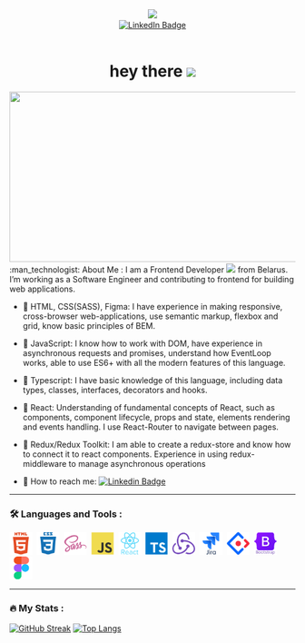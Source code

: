<div id="header" align="center">
  <img src="https://media.giphy.com/media/v1.Y2lkPTc5MGI3NjExMDBidXk4MmZjMDZhejA3b2lkcnJmZGV6MTNjbmQyejhjMjFuY3Z3NSZlcD12MV9pbnRlcm5hbF9naWZfYnlfaWQmY3Q9Zw/bGgsc5mWoryfgKBx1u/giphy.gif" width="100"/>
</div>
<div id="badges" align="center">
  <a href="https://www.linkedin.com/in/sgulyako/">
    <img src="https://img.shields.io/badge/LinkedIn-blue?style=for-the-badge&logo=linkedin&logoColor=white" alt="LinkedIn Badge"/>
  </a>
</div>
<div id="badges" align="center">
  <img src="https://komarev.com/ghpvc/?username=Sergei181294&style=flat-square&color=blue" alt=""/>
  <h1>
  hey there
  <img src="https://media.giphy.com/media/hvRJCLFzcasrR4ia7z/giphy.gif" width="30px"/>
  </h1>
</div>
<div align="center">
  <img src="https://media.giphy.com/media/dWesBcTLavkZuG35MI/giphy.gif" width="600" height="300"/>
</div>
:man_technologist: About Me :
I am a Frontend Developer  <span><img src="https://media.giphy.com/media/WUlplcMpOCEmTGBtBW/giphy.gif" width="30"></span>  from Belarus. I’m working as a Software Engineer and contributing to frontend for building web applications.

- :pushpin: HTML, CSS(SASS), Figma: I have experience in making responsive, cross-browser web-applications, use semantic markup, flexbox and grid, know basic principles of BEM.

- :pushpin: JavaScript: I know how to work with DOM, have experience in asynchronous requests and promises, understand how EventLoop works, able to use ES6+ with all the modern features of this language.

- :pushpin: Typescript: I have basic knowledge of this language, including data types, classes, interfaces, decorators and hooks.
  
- :pushpin: React: Understanding of fundamental concepts of React, such as components, component lifecycle, props and state, elements rendering and events handling. I use React-Router to navigate between pages.

- :pushpin: Redux/Redux Toolkit: I am able to create a redux-store and know how to connect it to react components. Experience in using redux-middleware to manage asynchronous operations

- :pushpin: How to reach me: [![Linkedin Badge](https://img.shields.io/badge/-LinkedIn-blue?style=flat&logo=Linkedin&logoColor=white)](https://www.linkedin.com/in/sgulyako/)
  
---

### :hammer_and_wrench: Languages and Tools :
<div>
  <img src="https://github.com/devicons/devicon/blob/master/icons/html5/html5-plain-wordmark.svg" title="Html" alt="Html" width="40" height="40"/>&nbsp;
  <img src="https://github.com/devicons/devicon/blob/master/icons/css3/css3-plain-wordmark.svg" title="css3" alt="css3" width="40" height="40"/>&nbsp;
  <img src="https://github.com/devicons/devicon/blob/master/icons/sass/sass-original.svg" title="sass" alt="sass" width="40" height="40"/>&nbsp;
  <img src="https://github.com/devicons/devicon/blob/master/icons/javascript/javascript-original.svg" title="javascript" alt="javascript" width="40" height="40"/>&nbsp;
  <img src="https://github.com/devicons/devicon/blob/master/icons/react/react-original-wordmark.svg" title="react" alt="react" width="40" height="40"/>&nbsp;
  <img src="https://github.com/devicons/devicon/blob/master/icons/typescript/typescript-original.svg" title="typescript" alt="typescript " width="40" height="40"/>&nbsp;
  <img src="https://github.com/devicons/devicon/blob/master/icons/redux/redux-original.svg"  title="redux" alt="redux" width="40" height="40"/>&nbsp;
  <img src="https://github.com/devicons/devicon/blob/master/icons/jira/jira-original-wordmark.svg" title="jira" alt="jira" width="40" height="40"/>&nbsp; 
  <img src="https://github.com/devicons/devicon/blob/master/icons/antdesign/antdesign-plain.svg" title="antdesign" alt="antdesign" width="40" height="40"/>&nbsp;
  <img src="https://github.com/devicons/devicon/blob/master/icons/bootstrap/bootstrap-original-wordmark.svg" title="bootstrap"  alt="bootstrap" width="40" height="40"/>&nbsp;
  <img src="https://github.com/devicons/devicon/blob/master/icons/figma/figma-original.svg" title="figma"  alt="figma" width="40" height="40"/>&nbsp;
</div>

---

### :fire: My Stats :
[![GitHub Streak](https://github-readme-streak-stats.herokuapp.com?user=Sergei181294&theme=radical&border_radius=5&date_format=M%20j%5B%2C%20Y%5D&mode=weekly&card_width=800)](https://git.io/streak-stats)
[![Top Langs](https://github-readme-stats.vercel.app/api/top-langs/?username=Sergei181294&layout=compact&theme=radical&border_radius=5&card_width=800)](https://github.com/anuraghazra/github-readme-stats)


